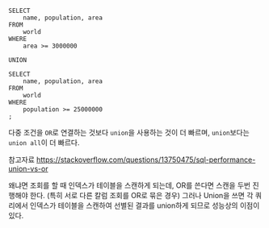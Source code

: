 ```aql
SELECT
    name, population, area
FROM
    world
WHERE
    area >= 3000000

UNION

SELECT
    name, population, area
FROM
    world
WHERE
    population >= 25000000
;
```

다중 조건을 `OR`로 연결하는 것보다 `union`을 사용하는 것이 더 빠르며, `union`보다는 `union all`이 더 빠르다.

참고자료
https://stackoverflow.com/questions/13750475/sql-performance-union-vs-or

왜냐면 조회를 할 때 인덱스가 테이블을 스캔하게 되는데, OR를 쓴다면 스캔을 두번 진행해야 한다. (특히 서로 다른 칼럼 조회를 OR로 묶은 경우)
그러나 Union을 쓰면 각 쿼리에서 인덱스가 테이블을 스캔하여 선별된 결과를 union하게 되므로 성능상의 이점이 있다.
